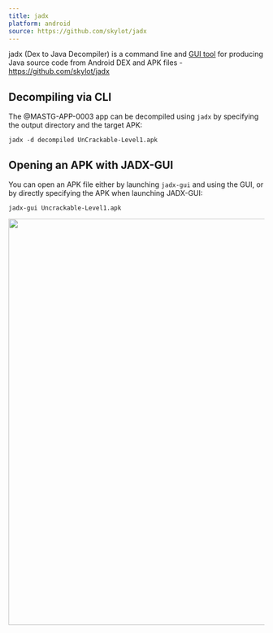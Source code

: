 ```yaml
---
title: jadx
platform: android
source: https://github.com/skylot/jadx
---
```


jadx (Dex to Java Decompiler) is a command line and [GUI tool](https://github.com/skylot/jadx/wiki/jadx-gui-features-overview "jadx gui features overview") for producing Java source code from Android DEX and APK files - <https://github.com/skylot/jadx>

## Decompiling via CLI

The @MASTG-APP-0003 app can be decompiled using `jadx` by specifying the output directory and the target APK:

```console
jadx -d decompiled UnCrackable-Level1.apk
```

## Opening an APK with JADX-GUI

You can open an APK file either by launching `jadx-gui` and using the GUI, or by directly specifying the APK when launching JADX-GUI:

```console
jadx-gui Uncrackable-Level1.apk
```

<img src="Images/Techniques/0017-jadxgui.png" width="800px" />
